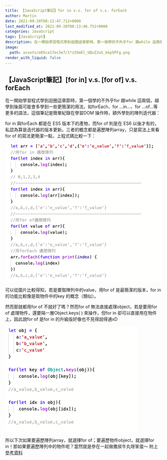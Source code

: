 ```yaml
---
title: 【JavaScript筆記】for in v.s. for of v.s. forEach
author: Martin
date: 2021-09-20T08:12:47.712+0000
last_modified_at: 2021-09-20T08:13:46.751+0000
categories: JavaScript
tags: [JavaScript]
description: 在一開始學習程式學到迴圈這章節時，第一個學的不外乎for 跟while 這兩個，越學到後面可能會多學到一些更簡潔的用法，如forEach、for …in…、for …of…等更多的語法，這個筆記是簡單紀錄在學習DOM 操作時，額外學到的陣列迭代器：
image:
  path: assets/e65ca17ec3e7/1*zS5mEl_UQuZJuS_kkp5PFg.png
render_with_liquid: false
---
```


## 【JavaScript筆記】\[for in\] v\.s\. \[for of\] v\.s\. forEach

在一開始學習程式學到迴圈這章節時，第一個學的不外乎for 跟while 這兩個，越學到後面可能會多學到一些更簡潔的用法，如forEach、for …in…、for …of…等更多的語法，這個筆記是簡單紀錄在學習DOM 操作時，額外學到的陣列迭代器：

for in 與forEach 都是在 ES5 版本下的產物，而for of 則是在 ES6 以後才有的，私認為算是迭代器的版本更新。三者的概念都是遍歷陣列array，只是寫法上來看for of 的寫法更簡潔一點，上程式碼比較一下：


![](/assets/e65ca17ec3e7/1*zS5mEl_UQuZJuS_kkp5PFg.png)


可以從圖片比較得知，若是要取陣列中的value，用for of 是最簡潔的版本，for in 的功能比較像是取物件中的key 的概念（類似）。

然而那就都用for of 不就好了嗎？然而for of 無法直接處理object，若是要用for of 處理物件，還要隔一層Object\.keys\( \) 來操作，但for in 卻可以直接用在物件上，因此說for of 是for in 的升級版好像也不見得說得通xD


![](/assets/e65ca17ec3e7/1*bwDuaMrU3jUHr5hzqnq5hA.png)


所以下次如果要遍歷陣列array，就選擇for of；要遍歷物件object，就選擇for in！那如果要遍歷陣列中的物件呢？當然就是參在一起做撒尿牛丸呀笨蛋～
附上 [參考資料](https://blog.typeart.cc/JavaScript中for%20of和for%20in的差別/)




